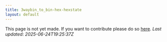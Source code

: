 ```yaml
---
title: 3waybin_to_bin-hex-hexstate
layout: default
---
```


This page is not yet made. If you want to contribute please do so [here](https://github.com/CrazyH2/Bigstone/blob/wiki/components/3waybin_to_bin-hex-hexstate.md).
_Last updated: 2025-06-24T19:25:37Z_
